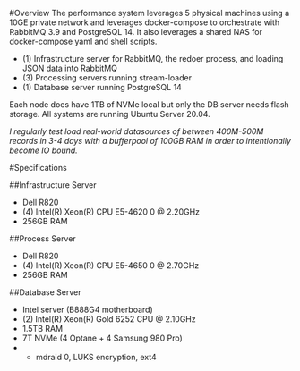 #Overview
The performance system leverages 5 physical machines using a 10GE private network and leverages docker-compose to orchestrate with RabbitMQ 3.9 and PostgreSQL 14.  It also leverages a shared NAS for docker-compose yaml and shell scripts.

 - (1) Infrastructure server for RabbitMQ, the redoer process, and loading JSON data into RabbitMQ
 - (3) Processing servers running stream-loader
 - (1) Database server running PostgreSQL 14

Each node does have 1TB of NVMe local but only the DB server needs flash storage.  All systems are running Ubuntu Server 20.04.

*I regularly test load real-world datasources of between 400M-500M records in 3-4 days with a bufferpool of 100GB RAM in order to intentionally become IO bound.*


#Specifications

##Infrastructure Server
 - Dell R820
 - (4) Intel(R) Xeon(R) CPU E5-4620 0 @ 2.20GHz
 - 256GB RAM

##Process Server
 - Dell R820
 - (4) Intel(R) Xeon(R) CPU E5-4650 0 @ 2.70GHz
 - 256GB RAM

##Database Server
 - Intel server (B888G4 motherboard)
 - (2) Intel(R) Xeon(R) Gold 6252 CPU @ 2.10GHz
 - 1.5TB RAM
 - 7T NVMe (4 Optane + 4 Samsung 980 Pro)
 - -  mdraid 0, LUKS encryption, ext4

